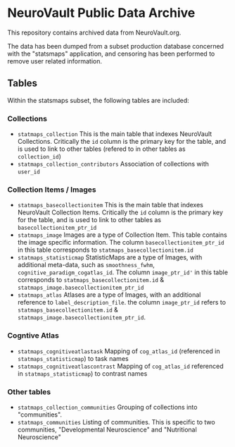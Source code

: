 # NeuroVault Public Data Archive

This repository contains archived data from NeuroVault.org.

The data has been dumped from a subset production database concerned with the "statsmaps" application, and censoring has been performed to remove user related information.

## Tables

Within the statsmaps subset, the following tables are included:

### Collections
* `statmaps_collection`
This is the main table that indexes NeuroVault Collections. Critically the `id` column is the primary key for the table, and is used to link to other tables (refered to in other tables as `collection_id`)
* `statmaps_collection_contributors`
Association of collections with `user_id`


### Collection Items / Images
* `statmaps_basecollectionitem`
This is the main table that indexes NeuroVault Collection Items. Critically the `id` column is the primary key for the table, and is used to link to other tables as `basecollectionitem_ptr_id`
* `statmaps_image`
Images are a type of Collection Item. This table contains the image specific information. The column `basecollectionitem_ptr_id` in this table corresponds to `statmaps_basecollectionitem.id`
* `statmaps_statisticmap`
StatisticMaps are a type of Images, with additional meta-data, such as `smoothness_fwhm`, `cognitive_paradigm_cogatlas_id`.
The column `image_ptr_id'` in this table corresponds to `statmaps_basecollectionitem.id` & `statmaps_image.basecollectionitem_ptr_id`
* `statmaps_atlas`
Atlases are a type of Images, with an additional reference to `label_description_file`. the column `image_ptr_id` refers to `statmaps_basecollectionitem.id` & `statmaps_image.basecollectionitem_ptr_id`.

### Cogntive Atlas
* `statmaps_cognitiveatlastask`
Mapping of `cog_atlas_id` (referenced in `statmaps_statisticmap`) to task names
* `statmaps_cognitiveatlascontrast`
Mapping of `cog_atlas_id` referenced in `statmaps_statisticmap`) to contrast names

### Other tables
* `statmaps_collection_communities`
Grouping of collections into "communities". 
* `statmaps_communities`
Listing of communities. This is specific to two communities, "Developmental Neuroscience" and "Nutritional Neuroscience"